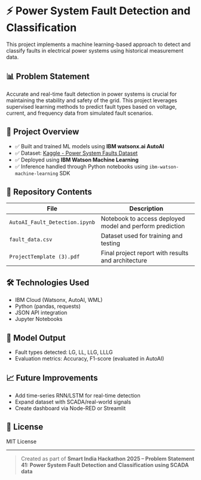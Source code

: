 # ⚡ Power System Fault Detection and Classification

This project implements a machine learning-based approach to detect and classify faults in electrical power systems using historical measurement data.

## 📊 Problem Statement
Accurate and real-time fault detection in power systems is crucial for maintaining the stability and safety of the grid. This project leverages supervised learning methods to predict fault types based on voltage, current, and frequency data from simulated fault scenarios.

## 🚀 Project Overview

- ✅ Built and trained ML models using **IBM watsonx.ai AutoAI**
- ✅ Dataset: [Kaggle - Power System Faults Dataset](https://www.kaggle.com/datasets/ziya07/power-system-faults-dataset)
- ✅ Deployed using **IBM Watson Machine Learning**
- ✅ Inference handled through Python notebooks using `ibm-watson-machine-learning` SDK

## 📁 Repository Contents

| File | Description |
|------|-------------|
| `AutoAI_Fault_Detection.ipynb` | Notebook to access deployed model and perform prediction |
| `fault_data.csv` | Dataset used for training and testing |
| `ProjectTemplate (3).pdf` | Final project report with results and architecture |

## 🛠️ Technologies Used

- IBM Cloud (Watsonx, AutoAI, WML)
- Python (pandas, requests)
- JSON API integration
- Jupyter Notebooks

## 📌 Model Output
- Fault types detected: LG, LL, LLG, LLLG
- Evaluation metrics: Accuracy, F1-score (evaluated in AutoAI)

## 📈 Future Improvements
- Add time-series RNN/LSTM for real-time detection
- Expand dataset with SCADA/real-world signals
- Create dashboard via Node-RED or Streamlit

## 📄 License
MIT License

---

> Created as part of **Smart India Hackathon 2025 – Problem Statement 41: Power System Fault Detection and Classification using SCADA data**
